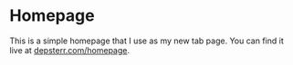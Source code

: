 # Homepage

This is a simple homepage that I use as my new tab page. You can find it live at [depsterr.com/homepage](http://depsterr.com/homepage).
